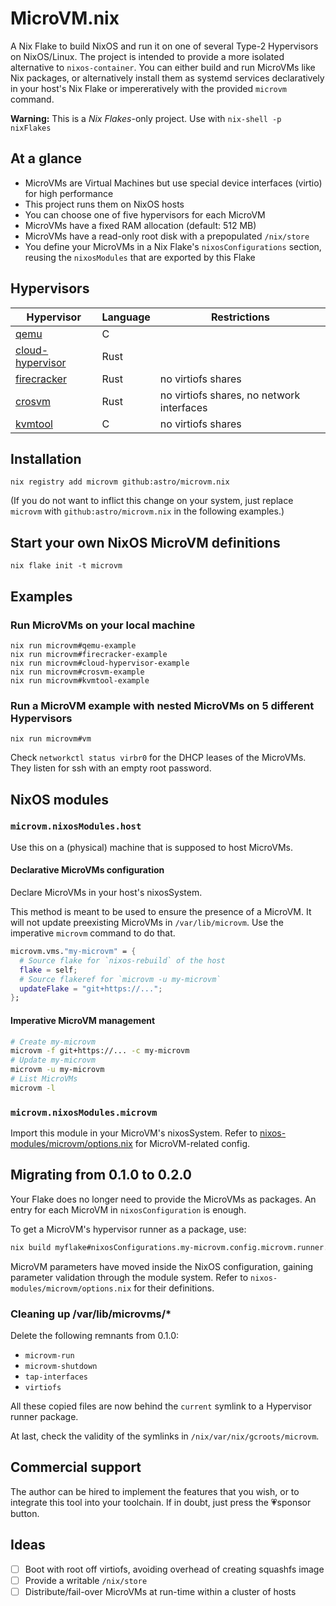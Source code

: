 # MicroVM.nix

A Nix Flake to build NixOS and run it on one of several Type-2
Hypervisors on NixOS/Linux. The project is intended to provide a more
isolated alternative to `nixos-container`. You can either build and
run MicroVMs like Nix packages, or alternatively install them as
systemd services declaratively in your host's Nix Flake or
impereratively with the provided `microvm` command.

**Warning:** This is a *Nix Flakes*-only project. Use with `nix-shell -p nixFlakes`

## At a glance

- MicroVMs are Virtual Machines but use special device interfaces
  (virtio) for high performance
- This project runs them on NixOS hosts
- You can choose one of five hypervisors for each MicroVM
- MicroVMs have a fixed RAM allocation (default: 512 MB)
- MicroVMs have a read-only root disk with a prepopulated `/nix/store`
- You define your MicroVMs in a Nix Flake's `nixosConfigurations`
  section, reusing the `nixosModules` that are exported by this Flake

## Hypervisors

| Hypervisor                                                              | Language | Restrictions                              |
|-------------------------------------------------------------------------|----------|-------------------------------------------|
| [qemu](https://www.qemu.org/)                                           | C        |                                           |
| [cloud-hypervisor](https://www.cloudhypervisor.org/)                    | Rust     |                                           |
| [firecracker](https://firecracker-microvm.github.io/)                   | Rust     | no virtiofs shares                        |
| [crosvm](https://chromium.googlesource.com/chromiumos/platform/crosvm/) | Rust     | no virtiofs shares, no network interfaces |
| [kvmtool](https://github.com/kvmtool/kvmtool)                           | C        | no virtiofs shares                        |

## Installation

```shell
nix registry add microvm github:astro/microvm.nix
```

(If you do not want to inflict this change on your system, just
replace `microvm` with `github:astro/microvm.nix` in the following
examples.)

## Start your own NixOS MicroVM definitions

```shell
nix flake init -t microvm
```

## Examples

### Run MicroVMs on your local machine

```shell
nix run microvm#qemu-example
nix run microvm#firecracker-example
nix run microvm#cloud-hypervisor-example
nix run microvm#crosvm-example
nix run microvm#kvmtool-example
```

### Run a MicroVM example with nested MicroVMs on 5 different Hypervisors

```shell
nix run microvm#vm
```

Check `networkctl status virbr0` for the DHCP leases of the
MicroVMs. They listen for ssh with an empty root password.


## NixOS modules

### `microvm.nixosModules.host`

Use this on a (physical) machine that is supposed to host MicroVMs.

#### Declarative MicroVMs configuration

Declare MicroVMs in your host's nixosSystem.

This method is meant to be used to ensure the presence of a
MicroVM. It will not update preexisting MicroVMs in
`/var/lib/microvm`. Use the imperative `microvm` command to do that.

```nix
microvm.vms."my-microvm" = {
  # Source flake for `nixos-rebuild` of the host
  flake = self;
  # Source flakeref for `microvm -u my-microvm`
  updateFlake = "git+https://...";
};
```

#### Imperative MicroVM management

```bash
# Create my-microvm
microvm -f git+https://... -c my-microvm
# Update my-microvm
microvm -u my-microvm
# List MicroVMs
microvm -l
```

### `microvm.nixosModules.microvm`

Import this module in your MicroVM's nixosSystem. Refer to
[nixos-modules/microvm/options.nix](nixos-modules/microvm/options.nix)
for MicroVM-related config.

## Migrating from 0.1.0 to 0.2.0

Your Flake does no longer need to provide the MicroVMs as packages. An
entry for each MicroVM in `nixosConfiguration` is enough.

To get a MicroVM's hypervisor runner as a package, use:

```bash
nix build myflake#nixosConfigurations.my-microvm.config.microvm.runner.qemu
```

MicroVM parameters have moved inside the NixOS configuration, gaining
parameter validation through the module system. Refer to
`nixos-modules/microvm/options.nix` for their definitions.

### Cleaning up /var/lib/microvms/*

Delete the following remnants from 0.1.0:

- `microvm-run`
- `microvm-shutdown`
- `tap-interfaces`
- `virtiofs`

All these copied files are now behind the `current` symlink to a
Hypervisor runner package.

At last, check the validity of the symlinks in
`/nix/var/nix/gcroots/microvm`.

## Commercial support

The author can be hired to implement the features that you wish, or to
integrate this tool into your toolchain. If in doubt, just press the
💗sponsor button.

## Ideas

- [ ] Boot with root off virtiofs, avoiding overhead of creating squashfs image
- [ ] Provide a writable `/nix/store`
- [ ] Distribute/fail-over MicroVMs at run-time within a cluster of hosts
